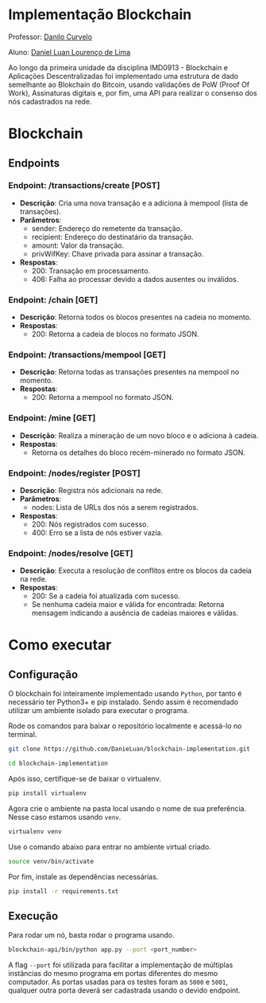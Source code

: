 # Implementação Blockchain

Professor: [Danilo Curvelo](https://github.com/danilocurvelo)

Aluno: [Daniel Luan Lourenço de Lima](https://github.com/danieluan)

Ao longo da primeira unidade da disciplina IMD0913 - Blockchain e Aplicações Descentralizadas foi implementado uma estrutura de dado semelhante ao Blokchain do Bitcoin, usando validações de PoW (Proof Of Work), Assinaturas digitais e, por fim, uma API para realizar o consenso dos nós cadastrados na rede.

# Blockchain

## Endpoints

### Endpoint: /transactions/create [POST]
- **Descrição**: Cria uma nova transação e a adiciona à mempool (lista de transações).
- **Parâmetros**:
    - sender: Endereço do remetente da transação.
    - recipient: Endereço do destinatário da transação.
    - amount: Valor da transação.
    - privWifKey: Chave privada para assinar a transação.
- **Respostas**:
    - 200: Transação em processamento.
    - 406: Falha ao processar devido a dados ausentes ou inválidos.

### Endpoint: /chain [GET]
- **Descrição**: Retorna todos os blocos presentes na cadeia no momento.
- **Respostas**:
    - 200: Retorna a cadeia de blocos no formato JSON.

### Endpoint: /transactions/mempool [GET]
- **Descrição**: Retorna todas as transações presentes na mempool no momento.
- **Respostas**:
    - 200: Retorna a mempool no formato JSON.

### Endpoint: /mine [GET]
- **Descrição**: Realiza a mineração de um novo bloco e o adiciona à cadeia.
- **Respostas**:
    - Retorna os detalhes do bloco recém-minerado no formato JSON.

### Endpoint: /nodes/register [POST]
- **Descrição**: Registra nós adicionais na rede.
- **Parâmetros**:
    - nodes: Lista de URLs dos nós a serem registrados.
- **Respostas**:
    - 200: Nós registrados com sucesso.
    - 400: Erro se a lista de nós estiver vazia.

### Endpoint: /nodes/resolve [GET]
- **Descrição**: Executa a resolução de conflitos entre os blocos da cadeia na rede.
- **Respostas**:
    - 200: Se a cadeia foi atualizada com sucesso.
    - Se nenhuma cadeia maior e válida for encontrada: Retorna mensagem indicando a ausência de cadeias maiores e válidas.


# Como executar

## Configuração 

O blockchain foi inteiramente implementado usando `Python`, por tanto é necessário ter Python3+ e pip instalado. Sendo assim é recomendado utilizar um ambiente isolado para executar o programa.

Rode os comandos para baixar o repositório localmente e acessá-lo no terminal.

```bash
git clone https://github.com/DanieLuan/blockchain-implementation.git
```
```bash
cd blockchain-implementation
```

Após isso, certifique-se de baixar o virtualenv.

```bash
pip install virtualenv
```

Agora crie o ambiente na pasta local usando o nome de sua preferência. Nesse caso estamos usando `venv`.

```bash
virtualenv venv
```

Use o comando abaixo para entrar no ambiente virtual criado.

```bash
source venv/bin/activate
```

Por fim, instale as dependências necessárias.

```bash
pip install -r requirements.txt
```

## Execução

Para rodar um nó, basta rodar o programa usando.

```bash
blockchain-api/bin/python app.py --port <port_number>
```

A flag `--port` foi utilizada para facilitar a implementação de múltiplas instâncias do mesmo programa em portas diferentes do mesmo computador. As portas usadas para os testes foram as `5000` e `5001`, qualquer outra porta deverá ser cadastrada usando o devido endpoint.

